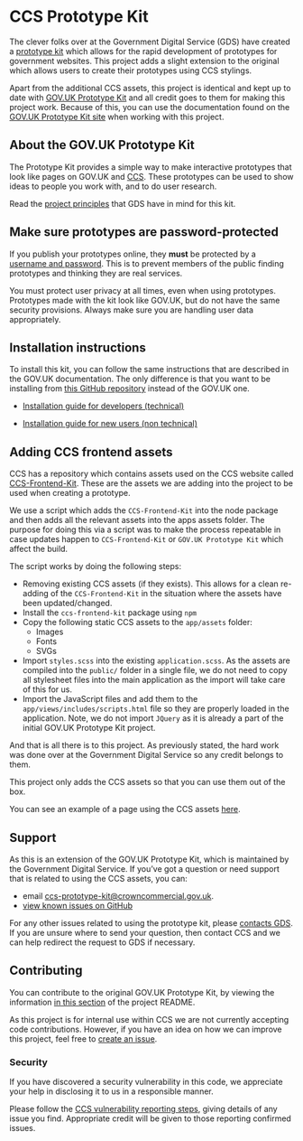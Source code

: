 # CCS Prototype Kit

The clever folks over at the Government Digital Service (GDS) have created a [prototype kit](https://github.com/alphagov/govuk-prototype-kit) which allows for the rapid development of prototypes for government websites.
This project adds a slight extension to the original which allows users to create their prototypes using CCS stylings.

Apart from the additional CCS assets, this project is identical and kept up to date with [GOV.UK Prototype Kit](https://github.com/alphagov/govuk-prototype-kit) and all credit goes to them for making this project work.
Because of this, you can use the documentation found on the [GOV.UK Prototype Kit site](https://govuk-prototype-kit.herokuapp.com/docs) when working with this project.

 ## About the GOV.UK Prototype Kit

The Prototype Kit provides a simple way to make interactive prototypes that look like pages on GOV.UK and [CCS](https://www.crowncommercial.gov.uk/). These prototypes can be used to show ideas to people you work with, and to do user research.

Read the [project principles](https://govuk-prototype-kit.herokuapp.com/docs/principles) that GDS have in mind for this kit.

## Make sure prototypes are password-protected

If you publish your prototypes online, they **must** be protected by a [username and password](https://govuk-prototype-kit.herokuapp.com/docs/publishing-on-heroku). This is to prevent members of the public finding prototypes and thinking they are real services.

You must protect user privacy at all times, even when using prototypes. Prototypes made with the kit look like GOV.UK, but do not have the same security provisions. Always make sure you are handling user data appropriately.

## Installation instructions
To install this kit, you can follow the same instructions that are described in the GOV.UK documentation.
The only difference is that you want to be installing from [this GitHub repository](https://github.com/Crown-Commercial-Service/ccs-prototype-kit) instead of the GOV.UK one.

- [Installation guide for developers (technical)](https://govuk-prototype-kit.herokuapp.com/docs/install/developer-install-instructions)

- [Installation guide for new users (non technical)](https://govuk-prototype-kit.herokuapp.com/docs/install/introduction)

## Adding CCS frontend assets
CCS has a repository which contains assets used on the CCS website called [CCS-Frontend-Kit](https://github.com/Crown-Commercial-Service/CCS-Frontend-Kit/).
These are the assets we are adding into the project to be used when creating a prototype.

We use a script which adds the `CCS-Frontend-Kit` into the node package and then adds all the relevant assets into the apps assets folder.
The purpose for doing this via a script was to make the process repeatable in case updates happen to `CCS-Frontend-Kit` or `GOV.UK Prototype Kit` which affect the build.

The script works by doing the following steps:
- Removing existing CCS assets (if they exists). This allows for a clean re-adding of the `CCS-Frontend-Kit` in the situation where the assets have been updated/changed.
- Install the `ccs-frontend-kit` package using `npm`
- Copy the following static CCS assets to the `app/assets` folder:
  - Images
  - Fonts
  - SVGs
- Import `styles.scss` into the existing `application.scss`. As the assets are compiled into the `public/` folder in a single file, we do not need to copy all stylesheet files into the main application as the import will take care of this for us.
- Import the JavaScript files and add them to the `app/views/includes/scripts.html` file so they are properly loaded in the application. Note, we do not import `JQuery` as it is already a part of the initial GOV.UK Prototype Kit project.

And that is all there is to this project.
As previously stated, the hard work was done over at the Government Digital Service so any credit belongs to them.

This project only adds the CCS assets so that you can use them out of the box.
<!-- Add propper link -->
You can see an example of a page using the CCS assets [here](https://ccs-prototype-kit.herokuapp.com/ccs/example).

## Support
As this is an extension of the GOV.UK Prototype Kit, which is maintained by the Government Digital Service. If you’ve got a question or need support that is related to using the CCS assets, you can:
<!-- Add propper link -->
* email [ccs-prototype-kit@crowncommercial.gov.uk](mailto:some.email@crowncommercial.gov.uk).
* [view known issues on GitHub](https://github.com/Crown-Commercial-Service/ccs-prototype-kit/issues)

For any other issues related to using the prototype kit, please [contacts GDS](https://github.com/alphagov/govuk-prototype-kit#support).
If you are unsure where to send your question, then contact CCS and we can help redirect the request to GDS if necessary.

## Contributing

You can contribute to the original GOV.UK Prototype Kit, by viewing the information [in this section](https://github.com/alphagov/govuk-prototype-kit#contributing) of the project README.

As this project is for internal use within CCS we are not currently accepting code contributions.
However, if you have an idea on how we can improve this project, feel free to [create an issue](https://github.com/Crown-Commercial-Service/ccs-prototype-kit/issues).

### Security

If you have discovered a security vulnerability in this code, we appreciate your help in disclosing it to us in a responsible manner.

Please follow the [CCS vulnerability reporting steps](https://www.crowncommercial.gov.uk/about-ccs/vulnerability-disclosure-policy/), giving details of any issue you find. Appropriate credit will be given to those reporting confirmed issues.


